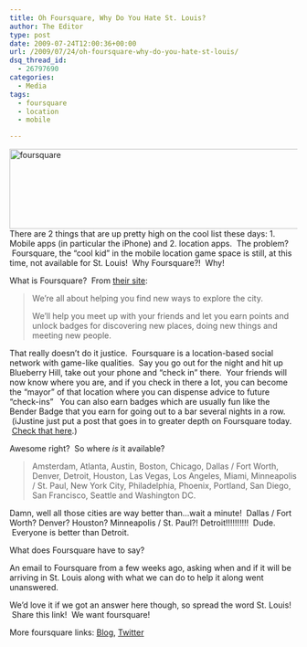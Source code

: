 ```yaml
---
title: Oh Foursquare, Why Do You Hate St. Louis?
author: The Editor
type: post
date: 2009-07-24T12:00:36+00:00
url: /2009/07/24/oh-foursquare-why-do-you-hate-st-louis/
dsq_thread_id:
  - 26797690
categories:
  - Media
tags:
  - foursquare
  - location
  - mobile

---
```

[<img class="aligncenter size-full wp-image-1054" title="foursquare" src="http://punchingkitty.com/wp-content/uploads/2009/07/foursquare.jpg" alt="foursquare" width="550" height="140" srcset="http://media.punchingkitty.com/wordpress/2009/07/foursquare.jpg 550w, http://media.punchingkitty.com/wordpress/2009/07/foursquare-300x76.jpg 300w" sizes="(max-width: 550px) 100vw, 550px" />][1]There are 2 things that are up pretty high on the cool list these days: 1. Mobile apps (in particular the iPhone) and 2. location apps.  The problem?  Foursquare, the &#8220;cool kid&#8221; in the mobile location game space is still, at this time, not available for St. Louis!  Why Foursquare?!  Why!

What is Foursquare?  From [their site][2]:

> We&#8217;re all about helping you find new ways to explore the city.
> 
> We&#8217;ll help you meet up with your friends and let you earn points and unlock badges for discovering new places, doing new things and meeting new people.

That really doesn&#8217;t do it justice.  Foursquare is a location-based social network with game-like qualities.  Say you go out for the night and hit up Blueberry Hill, take out your phone and &#8220;check in&#8221; there.  Your friends will now know where you are, and if you check in there a lot, you can become the &#8220;mayor&#8221; of that location where you can dispense advice to future &#8220;check-ins&#8221;   You can also earn badges which are usually fun like the Bender Badge that you earn for going out to a bar several nights in a row.  (iJustine just put a post that goes in to greater depth on Foursquare today.  [Check that here][3].)

Awesome right?  So where _is_ it available?

> Amsterdam, Atlanta, Austin, Boston, Chicago, Dallas / Fort Worth, Denver, Detroit, Houston, Las Vegas, Los Angeles, Miami, Minneapolis / St. Paul, New York City, Philadelphia, Phoenix, Portland, San Diego, San Francisco, Seattle and Washington DC.

Damn, well all those cities are way better than&#8230;wait a minute!  Dallas / Fort Worth? Denver? Houston? Minneapolis / St. Paul?! Detroit!!!!!!!!!!  Dude.  Everyone is better than Detroit.

What does Foursquare have to say?

An email to Foursquare from a few weeks ago, asking when and if it will be arriving in St. Louis along with what we can do to help it along went unanswered.

We&#8217;d love it if we got an answer here though, so spread the word St. Louis!  Share this link!  We want foursquare!

More foursquare links: [Blog][4], [Twitter][5]

 [1]: http://punchingkitty.com/wp-content/uploads/2009/07/foursquare.jpg
 [2]: http://playfoursquare.com/
 [3]: http://tastyblogsnack.com/2009/07/22/foursquare/
 [4]: http://foursquare.tumblr.com/
 [5]: http://twitter.com/foursquare